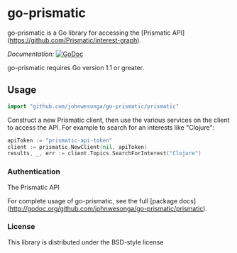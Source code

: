 # go-prismatic
go-prismatic is a Go library for accessing the [Prismatic API] (https://github.com/Prismatic/interest-graph).

*Documentation:* [![GoDoc](https://godoc.org/github.com/johnwesonga/go-prismatic/prismatic?status.svg)](https://godoc.org/github.com/johnwesonga/go-prismatic/prismatic)

go-prismatic requires Go version 1.1 or greater.

## Usage ##
```go
import "github.com/johnwesonga/go-prismatic/prismatic"
```

Construct a new Prismatic client, then use the various services on the client to 
access the API. For example to search for an interests like "Clojure":

```go
apiToken := "prismatic-api-token"
client := prismatic.NewClient(nil, apiToken)
results, _, err := client.Topics.SearchForInterest("Clojure")
```

### Authentication ###
The Prismatic API


For complete usage of go-prismatic, see the full [package docs] (http://godoc.org/github.com/johnwesonga/go-prismatic/prismatic).


### License ###
This library is distributed under the BSD-style license
